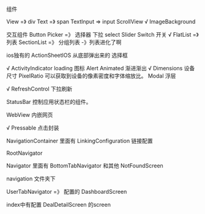 组件

View =》 div
Text =》 span
TextInput => input
ScrollView
√ ImageBackground

交互组件
Button
Picker =》 选择器  下拉 select
Slider
Switch 开关
√ FlatList =》列表
SectionList =》 分组列表  -》列表进化了啊

ios独有的 
ActionSheetIOS  从底部弹出来的  选择框


√ ActivityIndicator  loading 图标
Alert
Animated 渐进渐出
√ Dimensions 设备尺寸
PixelRatio 可以获取到设备的像素密度和字体缩放比。
Modal 浮层 

√ RefreshControl 下拉刷新

StatusBar 控制应用状态栏的组件。

WebView 内嵌网页

√ Pressable 点击封装



NavigationContainer 里面有 
LinkingConfiguration 链接配置

RootNavigator

Navigator 里面有  BottomTabNavigator 和其他 NotFoundScreen 



navigation 文件夹下

UserTabNavigator  =》 配置的 DashboardScreen
 
index中有配置
DealDetailScreen 的screen 

 